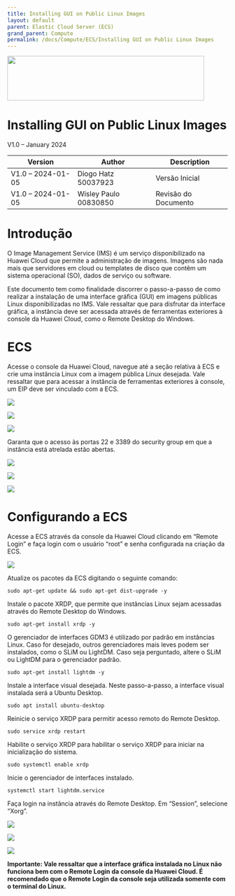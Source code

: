 ```yaml
---
title: Installing GUI on Public Linux Images
layout: default
parent: Elastic Cloud Server (ECS)
grand_parent: Compute
permalink: /docs/Compute/ECS/Installing GUI on Public Linux Images
---
```

<img width="450px" height="102px" src="https://console-static.huaweicloud.com/static/authui/20210202115135/public/custom/images/logo-en.svg">

# Installing GUI on Public Linux Images

V1.0 – January 2024

| **Version**       | **Author**            | **Description**      |
| ----------------- | --------------------- | -------------------- |
| V1.0 – 2024-01-05 | Diogo Hatz 50037923   | Versão Inicial       |
| V1.0 – 2024-01-05 | Wisley Paulo 00830850 | Revisão do Documento |

# Introdução

O Image Management Service (IMS) é um serviço disponibilizado na Huawei
Cloud que permite a administração de imagens. Imagens são nada mais que
servidores em cloud ou templates de disco que contêm um sistema
operacional (SO), dados de serviço ou software.

Este documento tem como finalidade discorrer o passo-a-passo de como
realizar a instalação de uma interface gráfica (GUI) em imagens públicas
Linux disponibilizadas no IMS. Vale ressaltar que para disfrutar da
interface gráfica, a instância deve ser acessada através de ferramentas
exteriores à console da Huawei Cloud, como o Remote Desktop do Windows.

# ECS

Acesse o console da Huawei Cloud, navegue até a seção relativa à ECS e
crie uma instância Linux com a imagem pública Linux desejada. Vale
ressaltar que para acessar a instância de ferramentas exteriores à
console, um EIP deve ser vinculado com a ECS.

![](/huaweicloud-knowledge-base/assets/images/ECS-Installing-GUI-on-Public-Linux-Images/media/image3.png)

![](/huaweicloud-knowledge-base/assets/images/ECS-Installing-GUI-on-Public-Linux-Images/media/image4.png)

![](/huaweicloud-knowledge-base/assets/images/ECS-Installing-GUI-on-Public-Linux-Images/media/image5.png)

Garanta que o acesso às portas 22 e 3389 do security group em que a
instância está atrelada estão abertas.

![](/huaweicloud-knowledge-base/assets/images/ECS-Installing-GUI-on-Public-Linux-Images/media/image6.png)

![](/huaweicloud-knowledge-base/assets/images/ECS-Installing-GUI-on-Public-Linux-Images/media/image7.png)

![](/huaweicloud-knowledge-base/assets/images/ECS-Installing-GUI-on-Public-Linux-Images/media/image8.png)

# Configurando a ECS

Acesse a ECS através da console da Huawei Cloud clicando em “Remote
Login” e faça login com o usuário “root” e senha configurada na criação
da ECS.

![](/huaweicloud-knowledge-base/assets/images/ECS-Installing-GUI-on-Public-Linux-Images/media/image9.png)

Atualize os pacotes da ECS digitando o seguinte comando:

```shell
sudo apt-get update && sudo apt-get dist-upgrade -y
```

Instale o pacote XRDP, que permite que instâncias Linux sejam acessadas
através do Remote Desktop do Windows.

```shell
sudo apt-get install xrdp -y
```

O gerenciador de interfaces GDM3 é utilizado por padrão em instâncias
Linux. Caso for desejado, outros gerenciadores mais leves podem ser
instalados, como o SLiM ou LightDM. Caso seja perguntado, altere o SLiM
ou LightDM para o gerenciador padrão.

```shell
sudo apt-get install lightdm -y
```

Instale a interface visual desejada. Neste passo-a-passo, a interface
visual instalada será a Ubuntu Desktop.

```shell
sudo apt install ubuntu-desktop
```

Reinicie o serviço XRDP para permitir acesso remoto do Remote Desktop.

```shell
sudo service xrdp restart
```

Habilite o serviço XRDP para habilitar o serviço XRDP para iniciar na
inicialização do sistema.

```shell
sudo systemctl enable xrdp
```

Inicie o gerenciador de interfaces instalado.

```shell
systemctl start lightdm.service
```

Faça login na instância através do Remote Desktop. Em “Session”,
selecione “Xorg”.

![](/huaweicloud-knowledge-base/assets/images/ECS-Installing-GUI-on-Public-Linux-Images/media/image10.png)

![](/huaweicloud-knowledge-base/assets/images/ECS-Installing-GUI-on-Public-Linux-Images/media/image11.png)

![](/huaweicloud-knowledge-base/assets/images/ECS-Installing-GUI-on-Public-Linux-Images/media/image12.png)

**Importante: Vale ressaltar que a interface gráfica instalada no Linux
não funciona bem com o Remote Login da console da Huawei Cloud. É
recomendado que o Remote Login da console seja utilizada somente com o
terminal do Linux.**
